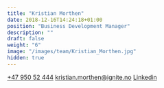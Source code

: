 ```yaml
---
title: "Kristian Morthen"
date: 2018-12-16T14:24:18+01:00
position: "Business Development Manager​"
description: ""
draft: false
weight: "6"
image: "/images/team/Kristian_Morthen.jpg"
hidden: true
---
```


<a class="phoneto" href="tel:+47 950 52 444"><i class="fas fa-phone"></i>+47 950 52 444</a>
<a class="mailto" href="mailto:kristian.morthen@ignite.no"><i class="fas fa-envelope"></i></i>kristian.morthen@ignite.no</a>
<a class="mailto" target="_blank" href="https://www.linkedin.com/in/kristian-kaurstad-morthen/"><i class="fab fa-linkedin-in"></i>Linkedin</a>
